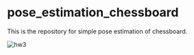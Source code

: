 # pose_estimation_chessboard
This is the repository for simple pose estimation of chessboard.  
  
  
![hw3](https://user-images.githubusercontent.com/82254758/235344552-c69c6a6a-4f76-4424-92e4-139977d08a47.png)

